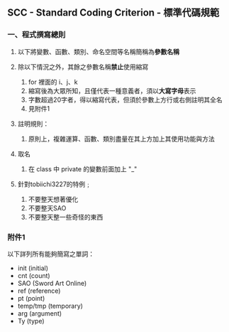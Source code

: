 ## SCC - Standard Coding Criterion - 標準代碼規範

### 一、程式撰寫總則

1. 以下將變數、函數、類別、命名空間等名稱簡稱為**參數名稱**

2. 除以下情況之外，其餘之參數名稱**禁止**使用縮寫
	1. for 裡面的 i、j、k
	2. 縮寫後為大眾所知，且僅代表一種意義者，須以**大寫字母**表示
	3. 字數超過20字者，得以縮寫代表，但須於參數上方行或右側註明其全名
	4. 見附件1

3. 註明規則：
	1. 原則上，複雜運算、函數、類別盡量在其上方加上其使用功能與方法

4. 取名
	1. 在 class 中 private 的變數前面加上 "_"

5. 針對tobiichi3227的特例﹔
	1. 不要整天想著優化
	2. 不要整天SAO
	3. 不要整天整一些奇怪的東西

### 附件1

以下詳列所有能夠簡寫之單詞：

- init (initial)
- cnt (count)
- SAO (Sword Art Online)
- ref (reference)
- pt (point)
- temp/tmp (temporary)
- arg (argument)
- Ty (type)
